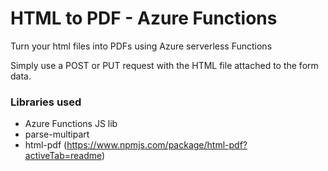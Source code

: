 # HTML to PDF - Azure Functions

Turn your html files into PDFs using Azure serverless Functions

Simply use a POST or PUT request with the HTML file attached to the form data.

### Libraries used
- Azure Functions JS lib
- parse-multipart
- html-pdf (https://www.npmjs.com/package/html-pdf?activeTab=readme)